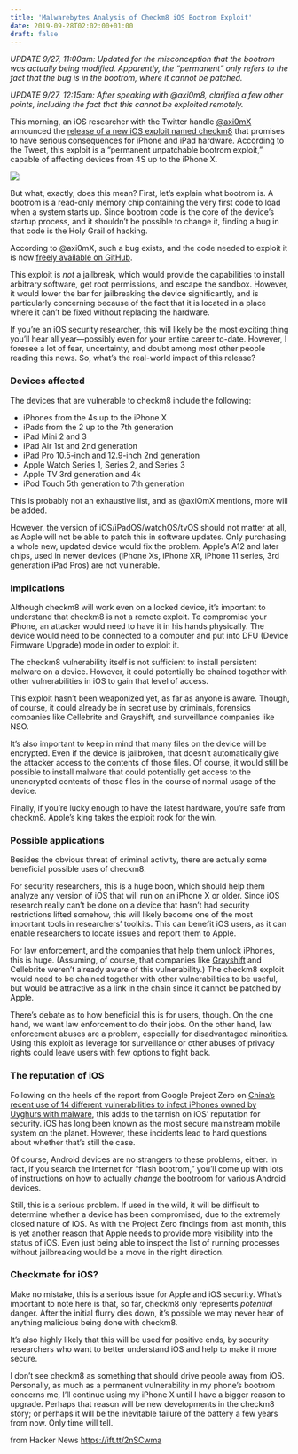 ```yaml
---
title: 'Malwarebytes Analysis of Checkm8 iOS Bootrom Exploit'
date: 2019-09-28T02:02:00+01:00
draft: false
---
```


_UPDATE 9/27, 11:00am: Updated for the misconception that the bootrom was actually being modified. Apparently, the “permanent” only refers to the fact that the bug is in the bootrom, where it cannot be patched._

_UPDATE 9/27, 12:15am: After speaking with @axi0m8, clarified a few other points, including the fact that this cannot be exploited remotely._

This morning, an iOS researcher with the Twitter handle [@axi0mX](https://twitter.com/axi0mX) announced the [release of a new iOS exploit named checkm8](https://twitter.com/axi0mX/status/1177542201670168576) that promises to have serious consequences for iPhone and iPad hardware. According to the Tweet, this exploit is a “permanent unpatchable bootrom exploit,” capable of affecting devices from 4S up to the iPhone X.

![](https://blog.malwarebytes.com/wp-content/uploads/2019/09/checkm8-announcement-600x297.png)

  

But what, exactly, does this mean? First, let’s explain what bootrom is. A bootrom is a read-only memory chip containing the very first code to load when a system starts up. Since bootrom code is the core of the device’s startup process, and it shouldn’t be possible to change it, finding a bug in that code is the Holy Grail of hacking.

According to @axi0mX, such a bug exists, and the code needed to exploit it is now [freely available on GitHub](https://github.com/axi0mX/ipwndfu).

This exploit is _not_ a jailbreak, which would provide the capabilities to install arbitrary software, get root permissions, and escape the sandbox. However, it would lower the bar for jailbreaking the device significantly, and is particularly concerning because of the fact that it is located in a place where it can’t be fixed without replacing the hardware.

If you’re an iOS security researcher, this will likely be the most exciting thing you’ll hear all year—possibly even for your entire career to-date. However, I foresee a lot of fear, uncertainty, and doubt among most other people reading this news. So, what’s the real-world impact of this release?

### Devices affected

The devices that are vulnerable to checkm8 include the following:

*   iPhones from the 4s up to the iPhone X
*   iPads from the 2 up to the 7th generation
*   iPad Mini 2 and 3
*   iPad Air 1st and 2nd generation
*   iPad Pro 10.5-inch and 12.9-inch 2nd generation
*   Apple Watch Series 1, Series 2, and Series 3
*   Apple TV 3rd generation and 4k
*   iPod Touch 5th generation to 7th generation

This is probably not an exhaustive list, and as @axiOmX mentions, more will be added.

However, the version of iOS/iPadOS/watchOS/tvOS should not matter at all, as Apple will not be able to patch this in software updates. Only purchasing a whole new, updated device would fix the problem. Apple’s A12 and later chips, used in newer devices (iPhone Xs, iPhone XR, iPhone 11 series, 3rd generation iPad Pros) are not vulnerable.

### Implications

Although checkm8 will work even on a locked device, it’s important to understand that checkm8 is not a remote exploit. To compromise your iPhone, an attacker would need to have it in his hands physically. The device would need to be connected to a computer and put into DFU (Device Firmware Upgrade) mode in order to exploit it.

The checkm8 vulnerability itself is not sufficient to install persistent malware on a device. However, it could potentially be chained together with other vulnerabilities in iOS to gain that level of access.

This exploit hasn’t been weaponized yet, as far as anyone is aware. Though, of course, it could already be in secret use by criminals, forensics companies like Cellebrite and Grayshift, and surveillance companies like NSO.

It’s also important to keep in mind that many files on the device will be encrypted. Even if the device is jailbroken, that doesn’t automatically give the attacker access to the contents of those files. Of course, it would still be possible to install malware that could potentially get access to the unencrypted contents of those files in the course of normal usage of the device.

Finally, if you’re lucky enough to have the latest hardware, you’re safe from checkm8. Apple’s king takes the exploit rook for the win.

### Possible applications

Besides the obvious threat of criminal activity, there are actually some beneficial possible uses of checkm8.

For security researchers, this is a huge boon, which should help them analyze any version of iOS that will run on an iPhone X or older. Since iOS research really can’t be done on a device that hasn’t had security restrictions lifted somehow, this will likely become one of the most important tools in researchers’ toolkits. This can benefit iOS users, as it can enable researchers to locate issues and report them to Apple.

For law enforcement, and the companies that help them unlock iPhones, this is huge. (Assuming, of course, that companies like [Grayshift](https://blog.malwarebytes.com/security-world/2018/03/graykey-iphone-unlocker-poses-serious-security-concerns/) and Cellebrite weren’t already aware of this vulnerability.) The checkm8 exploit would need to be chained together with other vulnerabilities to be useful, but would be attractive as a link in the chain since it cannot be patched by Apple.

There’s debate as to how beneficial this is for users, though. On the one hand, we want law enforcement to do their jobs. On the other hand, law enforcement abuses are a problem, especially for disadvantaged minorities. Using this exploit as leverage for surveillance or other abuses of privacy rights could leave users with few options to fight back.

### The reputation of iOS

Following on the heels of the report from Google Project Zero on [China’s recent use of 14 different vulnerabilities to infect iPhones owned by Uyghurs with malware](https://blog.malwarebytes.com/mac/2019/08/unprecedented-new-iphone-malware-discovered/), this adds to the tarnish on iOS’ reputation for security. iOS has long been known as the most secure mainstream mobile system on the planet. However, these incidents lead to hard questions about whether that’s still the case.

Of course, Android devices are no strangers to these problems, either. In fact, if you search the Internet for “flash bootrom,” you’ll come up with lots of instructions on how to actually _change_ the bootroom for various Android devices.

Still, this is a serious problem. If used in the wild, it will be difficult to determine whether a device has been compromised, due to the extremely closed nature of iOS. As with the Project Zero findings from last month, this is yet another reason that Apple needs to provide more visibility into the status of iOS. Even just being able to inspect the list of running processes without jailbreaking would be a move in the right direction.

### Checkmate for iOS?

Make no mistake, this is a serious issue for Apple and iOS security. What’s important to note here is that, so far, checkm8 only represents _potential_ danger. After the initial flurry dies down, it’s possible we may never hear of anything malicious being done with checkm8.

It’s also highly likely that this will be used for positive ends, by security researchers who want to better understand iOS and help to make it more secure.

I don’t see checkm8 as something that should drive people away from iOS. Personally, as much as a permanent vulnerability in my phone’s bootrom concerns me, I’ll continue using my iPhone X until I have a bigger reason to upgrade. Perhaps that reason will be new developments in the checkm8 story; or perhaps it will be the inevitable failure of the battery a few years from now. Only time will tell.

  
  
from Hacker News https://ift.tt/2nSCwma